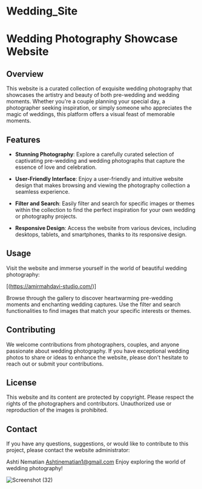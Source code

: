 # Wedding_Site
# Wedding Photography Showcase Website

## Overview
This website is a curated collection of exquisite wedding photography that showcases the artistry and beauty of both pre-wedding and wedding moments. Whether you're a couple planning your special day, a photographer seeking inspiration, or simply someone who appreciates the magic of weddings, this platform offers a visual feast of memorable moments.

## Features
- **Stunning Photography**: Explore a carefully curated selection of captivating pre-wedding and wedding photographs that capture the essence of love and celebration.

- **User-Friendly Interface**: Enjoy a user-friendly and intuitive website design that makes browsing and viewing the photography collection a seamless experience.

- **Filter and Search**: Easily filter and search for specific images or themes within the collection to find the perfect inspiration for your own wedding or photography projects.

- **Responsive Design**: Access the website from various devices, including desktops, tablets, and smartphones, thanks to its responsive design.

## Usage
Visit the website and immerse yourself in the world of beautiful wedding photography:

[(https://amirmahdavi-studio.com/)]

Browse through the gallery to discover heartwarming pre-wedding moments and enchanting wedding captures. Use the filter and search functionalities to find images that match your specific interests or themes.

## Contributing
We welcome contributions from photographers, couples, and anyone passionate about wedding photography. If you have exceptional wedding photos to share or ideas to enhance the website, please don't hesitate to reach out or submit your contributions.

## License
This website and its content are protected by copyright. Please respect the rights of the photographers and contributors. Unauthorized use or reproduction of the images is prohibited.

## Contact
If you have any questions, suggestions, or would like to contribute to this project, please contact the website administrator:

Ashti Nematian
Ashtinematian1@gmail.com
Enjoy exploring the world of wedding photography!




![Screenshot (32)](https://github.com/AshtiNematian/Wedding_Site/assets/89601542/f80ea933-ba25-46b0-8b3a-1fa4217e53c9)
